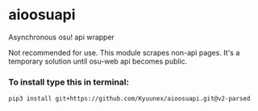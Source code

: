# aioosuapi

Asynchronous osu! api wrapper

Not recommended for use. This module scrapes non-api pages. It's a temporary solution until osu-web api becomes public.

### To install type this in terminal: 

`pip3 install git+https://github.com/Kyuunex/aioosuapi.git@v2-parsed`